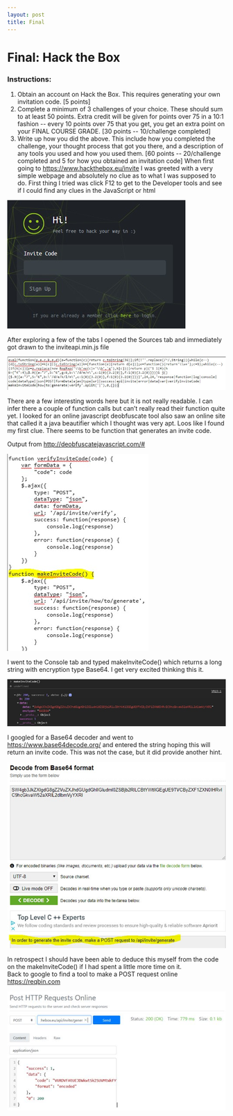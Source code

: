 ```yaml
---
layout: post
title: Final
---
```

# Final: Hack the Box
### Instructions:
1.	Obtain an account on Hack the Box. This requires generating your own invitation code. [5 points]
2.	Complete a minimum of 3 challenges of your choice. These should sum to at least 50 points. Extra credit will be given for points over 75 in a 10:1 fashion -- every 10 points over 75 that you get, you get an extra point on your FINAL COURSE GRADE. [30 points -- 10/challenge completed]
3.	Write up how you did the above. This include how you completed the challenge, your thought process that got you there, and a description of any tools you used and how you used them. [60 points -- 20/challenge completed and 5 for how you obtained an invitation code]
When first going to https://www.hackthebox.eu/invite I was greeted with a very simple webpage and absolutely no clue as to what I was supposed to do. First thing I tried was click F12 to get to the Developer tools and see if I could find any clues in the JavaScript or html

<img src= "https://raw.githubusercontent.com/viscovin/viscovin.github.io/master/images/hi.jpg">

After exploring a few of the tabs I opened the Sources tab and immediately got drawn to the inviteapi.min.js file  

<img src= "https://raw.githubusercontent.com/viscovin/viscovin.github.io/master/images/inviteapi.jpg">

There are a few interesting words here but it is not really readable. I can infer there a couple of function calls but can’t really read their function quite yet. I looked for an online javascript deobfuscate tool also saw an online site that called it a java beautifier which I thought was very apt. 
Loos like I found my first clue. There seems to be function that generates an invite code.  

Output from http://deobfuscatejavascript.com/#

<img src= "https://raw.githubusercontent.com/viscovin/viscovin.github.io/master/images/function.jpg">

I went to the Console tab and typed makeInviteCode() which returns a long string with encryption type Base64. I get very excited thinking this it. 

<img src= "https://raw.githubusercontent.com/viscovin/viscovin.github.io/master/images/console.jpg">

I googled for a Base64 decoder and went to https://www.base64decode.org/  and entered the string hoping this will return an invite code. This was not the case, but it did provide another hint. 

<img src= "https://raw.githubusercontent.com/viscovin/viscovin.github.io/master/images/post.jpg">

In retrospect I should have been able to deduce this myself from the code on the makeInviteCode() if I had spent a little more time on it.  
Back to google to find a tool to make a POST request online https://reqbin.com

<img src= "https://raw.githubusercontent.com/viscovin/viscovin.github.io/master/images/post2.jpg">
